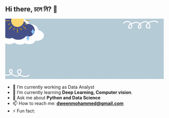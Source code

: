 ## Hi there, চলে নি? 👋

 ![welcome to my profile](https://github.com/dween46/dween46/blob/main/welcome.gif) 

- 🔭 I’m currently working as Data Analyst
- 🌱 I’m currently learning <strong>Deep Learning, Computer vision</strong>.
- 💬 Ask me about **Python and Data Science**
- 📫 How to reach me: **dweenmohammed@gmail.com**
- ⚡ Fun fact: 

